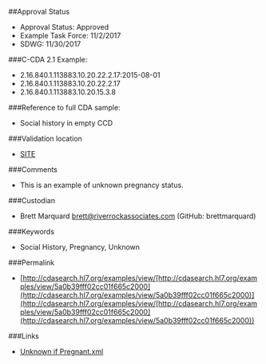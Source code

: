 ##Approval Status 

* Approval Status: Approved
* Example Task Force: 11/2/2017
* SDWG: 11/30/2017

###C-CDA 2.1 Example: 

* 2.16.840.1.113883.10.20.22.2.17:2015-08-01
* 2.16.840.1.113883.10.20.22.2.17
* 2.16.840.1.113883.10.20.15.3.8

###Reference to full CDA sample:

* Social history in empty CCD


###Validation location

* [SITE](https://sitenv.org/c-cda-validator)


###Comments

* This is an example of unknown pregnancy status.

###Custodian

* Brett Marquard brett@riverrockassociates.com (GitHub: brettmarquard)


###Keywords

* Social History, Pregnancy, Unknown


###Permalink 

* [http://cdasearch.hl7.org/examples/view/[http://cdasearch.hl7.org/examples/view/5a0b39fff02cc01f665c2000](http://cdasearch.hl7.org/examples/view/5a0b39fff02cc01f665c2000)](http://cdasearch.hl7.org/examples/view/[http://cdasearch.hl7.org/examples/view/5a0b39fff02cc01f665c2000](http://cdasearch.hl7.org/examples/view/5a0b39fff02cc01f665c2000))

###Links 

* [Unknown if Pregnant.xml](https://github.com/HL7/C-CDA-Examples/tree/master/Social%20History/Unknown%20if%20Pregnant/Unknown%20if%20Pregnant.xml)
